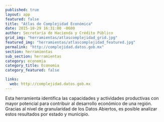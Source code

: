 ```yaml
---
published: true
layout: app
featured: false
title: "Atlas de Complejidad Económica"
date: 2015-10-29 16:31:00 -0600
author: Secretaría de Hacienda y Crédito Público
grid_img: "herramientas/atlascomplejidad_grid.jpg"
featured_img: "herramientas/atlascomplejidad_featured.jpg"
permalink: "http://complejidad.datos.gob.mx"
section: herramientas
sub_section: herramientas
category: economia
category_title: Economia
category_featured: false

links:
  web: http://complejidad.datos.gob.mx
---
```

Esta herramienta identifica las capacidades y actividades productivas con mayor potencial para contribuir al desarrollo económico de una región. Gracias al nivel de granularidad de los Datos Abiertos, es posible analizar estos resultados por estado y municipio.
